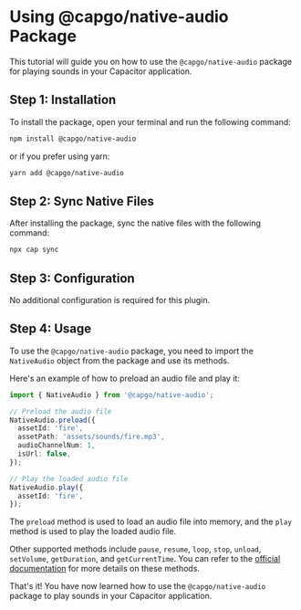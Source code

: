 # Using @capgo/native-audio Package

This tutorial will guide you on how to use the `@capgo/native-audio` package for playing sounds in your Capacitor application.

## Step 1: Installation

To install the package, open your terminal and run the following command:

```bash
npm install @capgo/native-audio
```

or if you prefer using yarn:

```bash
yarn add @capgo/native-audio
```

## Step 2: Sync Native Files

After installing the package, sync the native files with the following command:

```bash
npx cap sync
```

## Step 3: Configuration

No additional configuration is required for this plugin.

## Step 4: Usage

To use the `@capgo/native-audio` package, you need to import the `NativeAudio` object from the package and use its methods.

Here's an example of how to preload an audio file and play it:

```typescript
import { NativeAudio } from '@capgo/native-audio';

// Preload the audio file
NativeAudio.preload({
  assetId: 'fire',
  assetPath: 'assets/sounds/fire.mp3',
  audioChannelNum: 1,
  isUrl: false,
});

// Play the loaded audio file
NativeAudio.play({
  assetId: 'fire',
});
```

The `preload` method is used to load an audio file into memory, and the `play` method is used to play the loaded audio file.

Other supported methods include `pause`, `resume`, `loop`, `stop`, `unload`, `setVolume`, `getDuration`, and `getCurrentTime`. You can refer to the [official documentation](https://github.com/Cap-go/native-audio/blob/main/README.md/) for more details on these methods.

That's it! You have now learned how to use the `@capgo/native-audio` package to play sounds in your Capacitor application.
